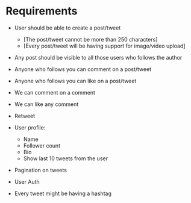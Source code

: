 # Requirements

- User should be able to create a post/tweet
    - [The post/tweet cannot be more than 250 characters]
    - [Every post/tweet will be having support for image/video upload]

- Any post should be visible to all those users who follows the author
- Anyone who follows you can  comment on a post/tweet
- Anyone who follows you can like on a post/tweet
- We can comment on a comment
- We can like any comment
- Retweet

- User profile:
    - Name
    - Follower count
    - Bio
    - Show last 10 tweets from the user

- Pagination on tweets
- User Auth

- Every tweet might be having a hashtag